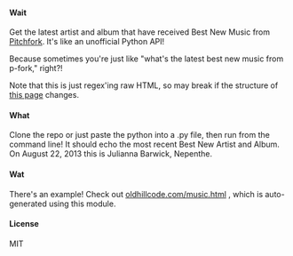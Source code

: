 #### Wait

Get the latest artist and album that have received Best New Music from [Pitchfork](http://pitchfork.com).  It's like an unofficial Python API!

Because sometimes you're just like "what's the latest best new music from p-fork," right?!

Note that this is just regex'ing raw HTML, so may break if the structure of [this page](http://pitchfork.com/best) changes.

#### What
Clone the repo or just paste the python into a .py file, then run from the command line!  It should echo the most recent Best New Artist and Album.  On August 22, 2013 this is Julianna Barwick, Nepenthe.

#### Wat
There's an example!  Check out [oldhillcode.com/music.html](http://oldhillcode.com/music.html) , which is auto-generated using this module.

#### License
MIT
